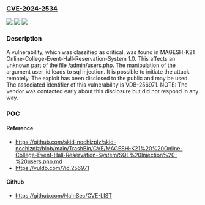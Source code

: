 ### [CVE-2024-2534](https://cve.mitre.org/cgi-bin/cvename.cgi?name=CVE-2024-2534)
![](https://img.shields.io/static/v1?label=Product&message=Online-College-Event-Hall-Reservation-System&color=blue)
![](https://img.shields.io/static/v1?label=Version&message=%3D%201.0%20&color=brighgreen)
![](https://img.shields.io/static/v1?label=Vulnerability&message=CWE-89%20SQL%20Injection&color=brighgreen)

### Description

A vulnerability, which was classified as critical, was found in MAGESH-K21 Online-College-Event-Hall-Reservation-System 1.0. This affects an unknown part of the file /admin/users.php. The manipulation of the argument user_id leads to sql injection. It is possible to initiate the attack remotely. The exploit has been disclosed to the public and may be used. The associated identifier of this vulnerability is VDB-256971. NOTE: The vendor was contacted early about this disclosure but did not respond in any way.

### POC

#### Reference
- https://github.com/skid-nochizplz/skid-nochizplz/blob/main/TrashBin/CVE/MAGESH-K21%20%20Online-College-Event-Hall-Reservation-System/SQL%20Injection%20-%20users.php.md
- https://vuldb.com/?id.256971

#### Github
- https://github.com/NaInSec/CVE-LIST

